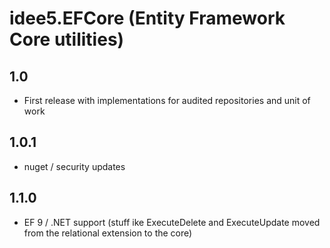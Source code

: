 # idee5.EFCore (Entity Framework Core utilities)
## 1.0
- First release with implementations for audited repositories and unit of work
## 1.0.1
- nuget / security updates
## 1.1.0
- EF 9 / .NET support (stuff ike ExecuteDelete and ExecuteUpdate moved from the relational extension to the core)
